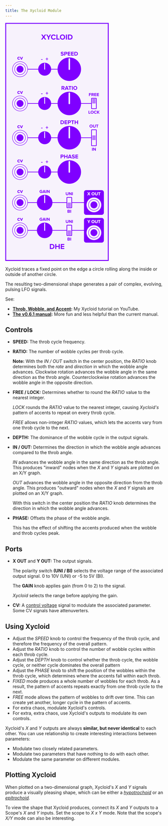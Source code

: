 ```yaml
---
title: The Xycloid Module
---
```

<img class="faceplate" src="xycloid.svg" alt="The Xycloid Faceplate" />

Xycloid
traces a fixed point
on the edge a circle
rolling along the inside or outside
of another circle.

The resulting two-dimensional shape
generates a pair of complex, evolving, pulsing LFO signals.

See:
- **[Throb, Wobble, and Accent](https://www.youtube.com/watch?v=Kc0WctuFNvY):**
    My Xycloid tutorial on YouTube.
- **[The v0.6.1 manual](v0.6.1/):**
    More fun and less helpful than the current manual.

## Controls
- **SPEED:**
    The throb cycle frequency.

- **RATIO:**
    The number of wobble cycles
    per throb cycle.

    **Note:**
    With the _IN / OUT_ switch
    in the center position,
    the _RATIO_ knob
    determines both the *rate* and *direction*
    in which the wobble angle advances.
    Clockwise rotation
    advances the wobble angle
    in the same direction
    as the throb angle.
    Counterclockwise rotation
    advances the wobble angle
    in the opposite direction.

- **FREE / LOCK:**
    Determines whether to round the _RATIO_ value
    to the nearest integer.

    _LOCK_ rounds the _RATIO_ value
    to the nearest integer,
    causing _Xycloid's_ pattern of accents
    to repeat on every throb cycle.

    _FREE_ allows non-integer _RATIO_ values,
    which lets the accents
    vary from one throb cycle to the next.

- **DEPTH:**
    The dominance of the wobble cycle in the output signals.

- **IN / OUT:**
    Determines the direction in which
    the wobble angle advances
    compared to the throb angle.

    _IN_ advances the wobble angle
    in the same direction
    as the throb angle.
    This produces "inward" nodes
    when the _X_ and _Y_ signals
    are plotted on an X/Y graph.

    _OUT_ advances the wobble angle
    in the opposite direction
    from the throb angle.
    This produces "outward" nodes
    when the _X_ and _Y_ signals
    are plotted on an X/Y graph.

    With this switch in the center position
    the _RATIO_ knob
    determines the direction
    in which the wobble angle advances.

- **PHASE:**
    Offsets the phase of the wobble angle.

    This has the effect
    of shifting the accents
    produced when the wobble and throb cycles
    peak.

## Ports
- **X OUT** and **Y OUT:**
    The output signals.

    The polarity switch **(UNI / BI)**
    selects the voltage range of the associated output signal.
    0 to 10V (UNI)
    or -5 to 5V (BI).

    The **GAIN** knob applies gain (from 0 to 2)
    to the signal.

    _Xycloid_ selects the range before applying the gain.

- **CV:**
    A [control voltage](/technical/modulation/) signal
    to modulate the associated parameter.  Some CV signals have attenuverters.

## Using Xycloid

- Adjust the _SPEED_ knob to control the frequency of the throb cycle, and
  therefore the frequency of the overall pattern.
- Adjust the _RATIO_ knob to control the number of wobble cycles within each
  throb cycle.
- Adjust the _DEPTH_ knob to control whether the throb cycle, the wobble cycle,
  or neither cycle dominates the overall pattern
- Adjust the _PHASE_ knob to shift the position of the wobbles within the throb
  cycle, which determines where the accents fall within each throb.
- _FIXED_ mode produces a whole number of wobbles for each throb.  As a result,
  the pattern of accents repeats exactly from one throb cycle to the next.
- _FREE_ mode allows the pattern of wobbles to drift over time.  This can
  create yet another, longer cycle in the pattern of accents.
- For extra chaos, modulate Xycloid's controls.
- For extra, extra chaos, use Xycloid's outputs to modulate its own controls.

Xycloid's _X_ and _Y_ outputs are always **similar, but never identical** to
each other.  You can use relationship to create interesting interactions
between parameters:

- Modulate two closely related parameters.
- Modulate two parameters that have nothing to do with each other.
- Modulate the same parameter on different modules.

## Plotting Xycloid

When plotted on a two-dimensional graph,
Xycloid's _X_ and _Y_ signals
produce a visually pleasing shape,
which can be either a
_[hypotrochoid](https://en.wikipedia.org/wiki/Hypotrochoid)_
or an
_[epitrochoid](https://en.wikipedia.org/wiki/Epitrochoid)._

To view the shape that Xycloid produces, connect its _X_ and _Y_ outputs to a
Scope's _X_ and _Y_ inputs.  Set the scope to _X x Y_ mode.  Note that the
scope's _X/Y_ mode can also be interesting.
